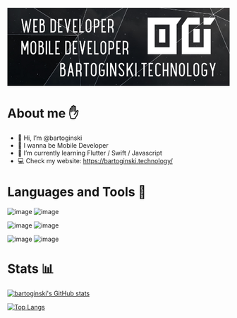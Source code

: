 [![banner](./banner3.png)](https://bartoginski.technology/)
# About me ✋
- 👋 Hi, I’m @bartoginski
- 📱 I wanna be Mobile Developer
- 🌱 I’m currently learning Flutter / Swift / Javascript
- 💻 Check my website: https://bartoginski.technology/



# Languages and Tools 🚀
![image](https://img.shields.io/badge/JavaScript-F7DF1E?style=for-the-badge&logo=javascript&logoColor=black)
![image](https://img.shields.io/badge/React-20232A?style=for-the-badge&logo=react&logoColor=61DAFB)

![image](https://img.shields.io/badge/Swift-FA7343?style=for-the-badge&logo=swift&logoColor=white)
![image](https://img.shields.io/badge/Flutter-02569B?style=for-the-badge&logo=flutter&logoColor=white)

![image](https://img.shields.io/badge/Tailwind_CSS-38B2AC?style=for-the-badge&logo=tailwind-css&logoColor=white)
![image](https://img.shields.io/badge/Wordpress-21759B?style=for-the-badge&logo=wordpress&logoColor=white)

# Stats 📊
[![bartoginski's GitHub stats](https://github-readme-stats.vercel.app/api?username=bartoginski&show_icons=true&theme=dark)](https://github.com/anuraghazra/github-readme-stats)

[![Top Langs](https://github-readme-stats.vercel.app/api/top-langs/?username=bartoginski&layout=compact)](https://github.com/anuraghazra/github-readme-stats)
